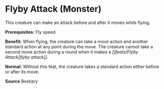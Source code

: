 ﻿---
cssclass: [feats]

---
# Flyby Attack (Monster)

This creature can make an attack before and after it moves while flying.

**Prerequisites:** Fly speed.

**Benefit:** When flying, the creature can take a move action and another standard action at any point during the move. The creature cannot take a second move action during a round when it makes a _[[feats/Flyby Attack|flyby attack]]_.

**Normal:** Without this feat, the creature takes a standard action either before or after its move.

**Source** Bestiary